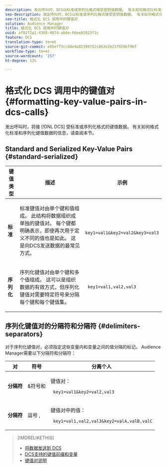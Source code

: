 ```yaml
---
description: 发出呼叫时，DCS以标准或序列化格式接受密钥值数据。 有关如何格式化标准和序列化键值数据的信息，请查阅本节。
seo-description: 发出呼叫时，DCS以标准或序列化格式接受密钥值数据。 有关如何格式化标准和序列化键值数据的信息，请查阅本节。
seo-title: 格式化 DCS 调用中的键值对
solution: Audience Manager
title: 格式化 DCS 调用中的键值对
uuid: af02f2a1-4388-4074-ab4e-66ee82023f1c
feature: DCS
translation-type: tm+mt
source-git-commit: e05eff3cc04e4a82399752c862e2b2370286f96f
workflow-type: tm+mt
source-wordcount: '257'
ht-degree: 12%

---
```



# 格式化 DCS 调用中的键值对 {#formatting-key-value-pairs-in-dcs-calls}

发出呼叫时，将接 [!DNL DCS] 受标准或序列化格式的键值数据。 有关如何格式化标准和序列化键值数据的信息，请查阅本节。

## Standard and Serialized Key-Value Pairs {#standard-serialized}

<table id="table_A220F9B359F34C6EA7B83618FC22EE3A"> 
 <thead> 
  <tr> 
   <th colname="col1" class="entry"> 键值类型 </th> 
   <th colname="col2" class="entry"> 描述 </th> 
   <th colname="col3" class="entry"> 示例 </th> 
  </tr> 
 </thead>
 <tbody> 
  <tr> 
   <td colname="col1"> <b>标准</b> </td> 
   <td colname="col2"> <p>标准键值对由单个键和值组成。 此结构将数据组织成单独的键值对。 每个键都明确表示，即使再次用于定义不同的值也是如此。 这是向DCS发送数据的最常见方式。 </p> </td>
   <td colname="col3"> <code> key1=val1&amp;key2=val2&amp;key3=val3</code> </td>
  </tr>
  <tr> 
   <td colname="col1"> <b>序列化</b> </td> 
   <td colname="col2"> <p>序列化键值对由单个键和多个值组成。 这可以是组织数据的有效方式，但序列化键值对需要特定符号来分隔每个键和每个键值集。 </p> </td> 
   <td colname="col3"> <code> key1=val1,val2,val3</code> </td> 
  </tr>
 </tbody>
</table>

## 序列化键值对的分隔符和分隔符 {#delimiters-separators}

对于序列化键值对，必须指定这些变量内和变量之间的值分隔的标记。 Audience Manager需要以下分隔符和分隔符：

<table id="table_8FD4E6B9506943AEA619D4089913ECBC"> 
 <thead> 
  <tr> 
   <th colname="col1" class="entry"> 对 </th> 
   <th colname="col2" class="entry"> 符号 </th> 
   <th colname="col3" class="entry"> 分离个人 </th> 
  </tr>
 </thead>
 <tbody> 
  <tr> 
   <td colname="col1"><b>分隔符</b> </td> 
   <td colname="col2"> &amp;符号和 </td> 
   <td colname="col3"> <p>键值对： </p> <p><code> key1=val1&amp;key2=val2,val3</code> </p> </td> 
  </tr> 
  <tr> 
   <td colname="col1"><b>分隔符</b> </td> 
   <td colname="col2"> 逗号 , </td> 
   <td colname="col3"> <p>键值对中的值： </p> <p><code> key1=val1,val2,val3&amp;key2=valA,valB,valC</code> </p> </td> 
  </tr> 
 </tbody> 
</table>

>[!MORELIKETHIS]
>
>* [将数据发送到 DCS](../../../api/dcs-intro/dcs-event-calls/dcs-url-send.md)
>* [DCS支持的键值前缀和变量](../../../api/dcs-intro/dcs-api-reference/dcs-keys.md)
>* [键值对说明](../../../reference/key-value-pairs-explained.md)

